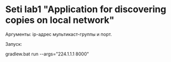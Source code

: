 # Seti lab1 "Application for discovering copies on local network"

Аргументы: ip-адрес мультикаст-группы и порт.

Запуск:

gradlew.bat run --args="224.1.1.1 8000"
